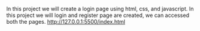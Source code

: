 In this project we will create a login page using html, css, and javascript.
In this project we will login and register page are created, we can accessed both the pages.
http://127.0.0.1:5500/index.html
